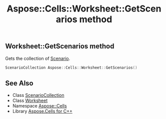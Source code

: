 ﻿---
title: Aspose::Cells::Worksheet::GetScenarios method
linktitle: GetScenarios
second_title: Aspose.Cells for C++ API Reference
description: 'Aspose::Cells::Worksheet::GetScenarios method. Gets the collection of Scenario in C++.'
type: docs
weight: 11700
url: /cpp/aspose.cells/worksheet/getscenarios/
---
## Worksheet::GetScenarios method


Gets the collection of [Scenario](../../scenario/).

```cpp
ScenarioCollection Aspose::Cells::Worksheet::GetScenarios()
```

## See Also

* Class [ScenarioCollection](../../scenariocollection/)
* Class [Worksheet](../)
* Namespace [Aspose::Cells](../../)
* Library [Aspose.Cells for C++](../../../)
